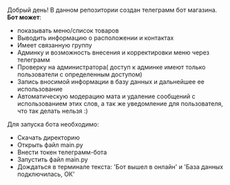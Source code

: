 Добрый день!
В данном репозитории создан телеграмм бот магазина.
**Бот может**: 
- показывать меню/список товаров
- Выводить информацию о расположении и контактах
- Имеет связанную группу
- Админку и возможность внесения и корректировки меню через телеграмм
- Проверку на администратора( доступ к админке имеют только пользователи с определенным доступом)
- Запись вносимой информации в базу данных и дальнейшее ее использование
- Автоматическую модерацию мата и удаление сообщений с использованием этих слов, а так же уведомление для пользователя, что так делать нельзя :)

Для запуска бота необходимо:
- Скачать директорию
- Открыть файл main.py
- Внести токен телеграмм-бота
- Запустить файл main.py
- Дождаться в терминале текста: 'Бот вышел в онлайн' и 'База данных подключилась, ОК'
